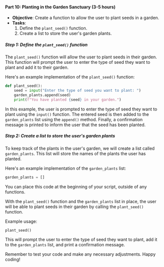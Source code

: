 #### **Part 10: Planting in the Garden Sanctuary (3-5 hours)**

- **Objective**: Create a function to allow the user to plant seeds in a garden.
- **Tasks**:
    1. Define the `plant_seed()` function.
    2. Create a list to store the user's garden plants.

##### Step 1: Define the `plant_seed()` function

The `plant_seed()` function will allow the user to plant seeds in their garden. This function will prompt the user to enter the type of seed they want to plant and add it to their garden.

Here's an example implementation of the `plant_seed()` function:

```python
def plant_seed():
    seed = input("Enter the type of seed you want to plant: ")
    garden_plants.append(seed)
    print(f"You have planted {seed} in your garden.")
```

In this example, the user is prompted to enter the type of seed they want to plant using the `input()` function. The entered seed is then added to the `garden_plants` list using the `append()` method. Finally, a confirmation message is printed to inform the user that the seed has been planted.

##### Step 2: Create a list to store the user's garden plants

To keep track of the plants in the user's garden, we will create a list called `garden_plants`. This list will store the names of the plants the user has planted.

Here's an example implementation of the `garden_plants` list:

```python
garden_plants = []
```

You can place this code at the beginning of your script, outside of any functions.

With the `plant_seed()` function and the `garden_plants` list in place, the user will be able to plant seeds in their garden by calling the `plant_seed()` function.

Example usage:

```python
plant_seed()
```

This will prompt the user to enter the type of seed they want to plant, add it to the `garden_plants` list, and print a confirmation message.

Remember to test your code and make any necessary adjustments. Happy coding!
